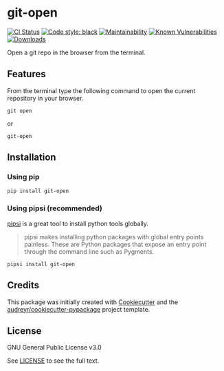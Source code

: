 # git-open

[![CI Status](https://travis-ci.com/cfarvidson/git-open.svg?branch=master)](https://travis-ci.com/cfarvidson/git-open)
[![Code style: black](https://img.shields.io/badge/code%20style-black-000000.svg)](https://github.com/ambv/black)
[![Maintainability](https://api.codeclimate.com/v1/badges/09be50f0293cfed0e89a/maintainability)](https://codeclimate.com/github/cfarvidson/git-open/maintainability)
[![Known Vulnerabilities](https://snyk.io/test/github/cfarvidson/git-open/badge.svg?targetFile=requirements.txt)](https://snyk.io/test/github/cfarvidson/git-open?targetFile=requirements.txt)
[![Downloads](http://pepy.tech/badge/git-open)](http://pepy.tech/project/git-open)

Open a git repo in the browser from the terminal.

## Features

From the terminal type the following command to open the current repository in your browser.

```
git open
```

or

```
git-open
```

## Installation

### Using pip

    pip install git-open

### Using pipsi (recommended)

[pipsi](https://github.com/mitsuhiko/pipsi) is a great tool to install python tools globally.

> pipsi makes installing python packages with global entry points painless.
> These are Python packages that expose an entry point through the command line such as Pygments.

    pipsi install git-open

## Credits

This package was initially created with [Cookiecutter](https://github.com/audreyr/cookiecutter) and the
[audreyr/cookiecutter-pypackage](https://github.com/audreyr/cookiecutter-pypackage) project template.

## License

GNU General Public License v3.0

See [LICENSE](LICENSE) to see the full text.
